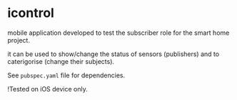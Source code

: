 # icontrol

mobile application developed to test the subscriber role for the smart home project.

it can be used to show/change the status of sensors (publishers) and to caterigorise (change their subjects). 

See `pubspec.yaml` file for dependencies.

!Tested on iOS device only.